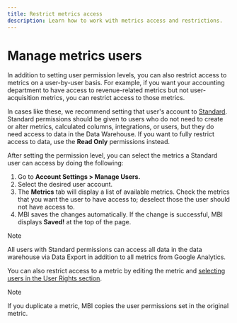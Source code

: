 ```yaml
---
title: Restrict metrics access
description: Learn how to work with metrics access and restrictions. 
---
```

# Manage metrics users

In addition to setting user permission levels, you can also restrict access to metrics on a user-by-user basis. For example, if you want your accounting department to have access to revenue-related metrics but not user-acquisition metrics, you can restrict access to those metrics.

In cases like these, we recommend setting that user's account to [Standard](../../administrator/user-management/user-management.md). Standard permissions should be given to users who do not need to create or alter metrics, calculated columns, integrations, or users, but they do need access to data in the Data Warehouse. If you want to fully restrict access to data, use the **Read Only** permissions instead.

After setting the permission level, you can select the metrics a Standard user can access by doing the following:

1. Go to **Account Settings > Manage Users.**
1. Select the desired user account.
1. The **Metrics** tab will display a list of available metrics. Check the metrics that you want the user to have access to; deselect those the user should not have access to.
1. MBI saves the changes automatically. If the change is successful, MBI displays **Saved!** at the top of the page.

>[!NOTE]
>
>All users with Standard permissions can access all data in the data warehouse via Data Export in addition to all metrics from Google Analytics.

You can also restrict access to a metric by editing the metric and [selecting users in the User Rights section](../../data-user/reports/ess-manage-data-metrics.md).

>[!NOTE]
>
>If you duplicate a metric, MBI copies the user permissions set in the original metric.
